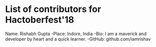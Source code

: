 # List of contributors for Hactoberfest'18
Name: Rishabh Gupta
  -Place: Indore, India
  -Bio: I am a maverick and developer by heart and a quick learner.
  -GitHub: github.com/iamrishav